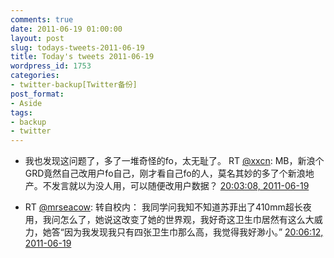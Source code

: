 ```yaml
---
comments: true
date: 2011-06-19 01:00:00
layout: post
slug: todays-tweets-2011-06-19
title: Today's tweets 2011-06-19
wordpress_id: 1753
categories:
- twitter-backup[Twitter备份]
post_format:
- Aside
tags:
- backup
- twitter
---
```





  * 我也发现这问题了，多了一堆奇怪的fo，太无耻了。 RT [@xxcn](http://twitter.com/xxcn): MB，新浪个GRD竟然自己改用户fo自己，刚才看自己fo的人，莫名其妙的多了个新浪地产。不发言就以为没人用，可以随便改用户数据？ [20:03:08, 2011-06-19](http://twitter.com/gfrog/statuses/82418133620633601)





  * RT [@mrseacow](http://twitter.com/mrseacow): 转自校内： 我同学问我知不知道苏菲出了410mm超长夜用，我问怎么了，她说这改变了她的世界观，我好奇这卫生巾居然有这么大威力，她答“因为我发现我只有四张卫生巾那么高，我觉得我好渺小。” [20:06:12, 2011-06-19](http://twitter.com/gfrog/statuses/82418902050668545)





